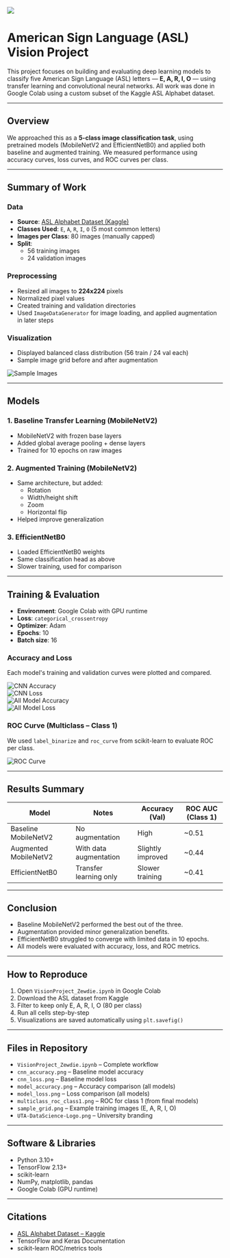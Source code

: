 ![](UTA-DataScience-Logo.png)

# American Sign Language (ASL) Vision Project

This project focuses on building and evaluating deep learning models to classify five American Sign Language (ASL) letters — **E, A, R, I, O** — using transfer learning and convolutional neural networks. All work was done in Google Colab using a custom subset of the Kaggle ASL Alphabet dataset.

---

## Overview

We approached this as a **5-class image classification task**, using pretrained models (MobileNetV2 and EfficientNetB0) and applied both baseline and augmented training. We measured performance using accuracy curves, loss curves, and ROC curves per class.

---

## Summary of Work

### Data

- **Source**: [ASL Alphabet Dataset (Kaggle)](https://www.kaggle.com/datasets/grassknoted/asl-alphabet)
- **Classes Used**: `E`, `A`, `R`, `I`, `O` (5 most common letters)
- **Images per Class**: 80 images (manually capped)
- **Split**:
  - 56 training images
  - 24 validation images

### Preprocessing

- Resized all images to **224x224** pixels
- Normalized pixel values
- Created training and validation directories
- Used `ImageDataGenerator` for image loading, and applied augmentation in later steps

### Visualization

- Displayed balanced class distribution (56 train / 24 val each)
- Sample image grid before and after augmentation

![Sample Images](sample_grid.png)

---

## Models

### 1. **Baseline Transfer Learning (MobileNetV2)**

- MobileNetV2 with frozen base layers
- Added global average pooling + dense layers
- Trained for 10 epochs on raw images

### 2. **Augmented Training (MobileNetV2)**

- Same architecture, but added:
  - Rotation
  - Width/height shift
  - Zoom
  - Horizontal flip
- Helped improve generalization

### 3. **EfficientNetB0**

- Loaded EfficientNetB0 weights
- Same classification head as above
- Slower training, used for comparison

---

## Training & Evaluation

- **Environment**: Google Colab with GPU runtime
- **Loss**: `categorical_crossentropy`
- **Optimizer**: Adam
- **Epochs**: 10
- **Batch size**: 16

### Accuracy and Loss

Each model's training and validation curves were plotted and compared.

![CNN Accuracy](cnn_accuracy.png)  
![CNN Loss](cnn_loss.png)  
![All Model Accuracy](model_accuracy.png)  
![All Model Loss](model_loss.png)

### ROC Curve (Multiclass – Class 1)

We used `label_binarize` and `roc_curve` from scikit-learn to evaluate ROC per class.

![ROC Curve](multiclass_roc_class1.png)

---

## Results Summary

| Model               | Notes                  | Accuracy (Val) | ROC AUC (Class 1) |
|---------------------|------------------------|----------------|-------------------|
| Baseline MobileNetV2 | No augmentation        | High           | ~0.51             |
| Augmented MobileNetV2 | With data augmentation | Slightly improved | ~0.44         |
| EfficientNetB0      | Transfer learning only | Slower training | ~0.41             |

---

## Conclusion

- Baseline MobileNetV2 performed the best out of the three.
- Augmentation provided minor generalization benefits.
- EfficientNetB0 struggled to converge with limited data in 10 epochs.
- All models were evaluated with accuracy, loss, and ROC metrics.

---

## How to Reproduce

1. Open `VisionProject_Zewdie.ipynb` in Google Colab  
2. Download the ASL dataset from Kaggle  
3. Filter to keep only E, A, R, I, O (80 per class)  
4. Run all cells step-by-step  
5. Visualizations are saved automatically using `plt.savefig()`

---

## Files in Repository

- `VisionProject_Zewdie.ipynb` – Complete workflow
- `cnn_accuracy.png` – Baseline model accuracy
- `cnn_loss.png` – Baseline model loss
- `model_accuracy.png` – Accuracy comparison (all models)
- `model_loss.png` – Loss comparison (all models)
- `multiclass_roc_class1.png` – ROC for class 1 (from final models)
- `sample_grid.png` – Example training images (E, A, R, I, O)
- `UTA-DataScience-Logo.png` – University branding

---

## Software & Libraries

- Python 3.10+
- TensorFlow 2.13+
- scikit-learn
- NumPy, matplotlib, pandas
- Google Colab (GPU runtime)

---

## Citations

- [ASL Alphabet Dataset – Kaggle](https://www.kaggle.com/datasets/grassknoted/asl-alphabet)
- TensorFlow and Keras Documentation
- scikit-learn ROC/metrics tools
